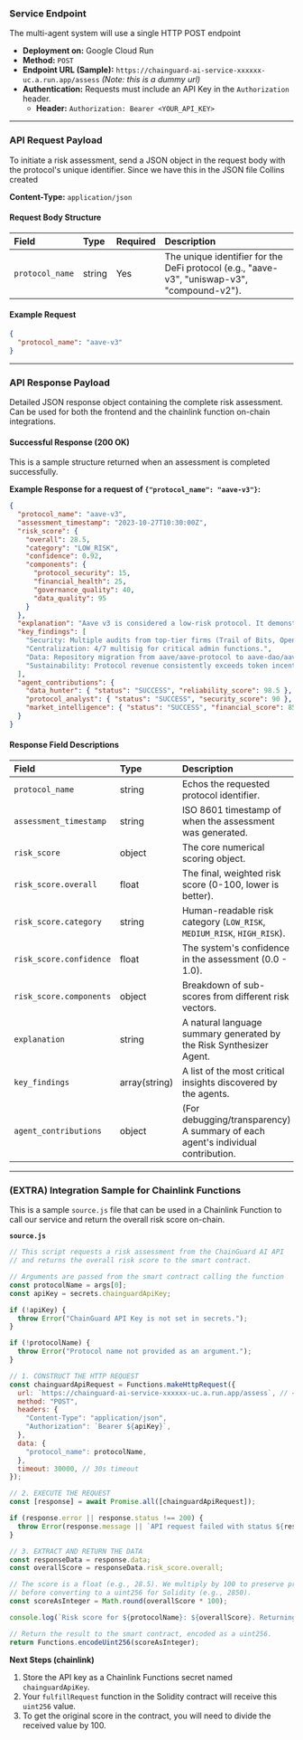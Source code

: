 ### **Service Endpoint**

The multi-agent system will use a single HTTP POST endpoint

*   **Deployment on:** Google Cloud Run
*   **Method:** `POST`
*   **Endpoint URL (Sample):** `https://chainguard-ai-service-xxxxxx-uc.a.run.app/assess`
    *(Note: this is a dummy url)*
*   **Authentication:** Requests must include an API Key in the `Authorization` header.
    *   **Header:** `Authorization: Bearer <YOUR_API_KEY>`

---

### **API Request Payload**

To initiate a risk assessment, send a JSON object in the request body with the protocol's unique identifier.
Since we have this in the JSON file Collins created

**Content-Type:** `application/json`

#### **Request Body Structure**

| Field | Type | Required | Description |
| :--- | :--- | :--- | :--- |
| `protocol_name` | string | Yes | The unique identifier for the DeFi protocol (e.g., "aave-v3", "uniswap-v3", "compound-v2"). |

#### **Example Request**

```json
{
  "protocol_name": "aave-v3"
}
```

---

### **API Response Payload**

Detailed JSON response object containing the complete risk assessment. Can be used for both the frontend and the chainlink function on-chain integrations.

#### **Successful Response (200 OK)**

This is a sample structure returned when an assessment is completed successfully.

**Example Response for a request of `{"protocol_name": "aave-v3"}`:**

```json
{
  "protocol_name": "aave-v3",
  "assessment_timestamp": "2023-10-27T10:30:00Z",
  "risk_score": {
    "overall": 28.5,
    "category": "LOW_RISK",
    "confidence": 0.92,
    "components": {
      "protocol_security": 15,
      "financial_health": 25,
      "governance_quality": 40,
      "data_quality": 95
    }
  },
  "explanation": "Aave v3 is considered a low-risk protocol. It demonstrates strong security practices with multiple audits and a robust bug bounty program. Its financial health is excellent, supported by high TVL and consistent revenue generation. While governance is highly active, some centralization exists in multisig control, representing a minor risk factor. Data sources for this analysis were highly reliable.",
  "key_findings": [
    "Security: Multiple audits from top-tier firms (Trail of Bits, OpenZeppelin).",
    "Centralization: 4/7 multisig for critical admin functions.",
    "Data: Repository migration from aave/aave-protocol to aave-dao/aave-v3-origin was successfully detected and validated.",
    "Sustainability: Protocol revenue consistently exceeds token incentives."
  ],
  "agent_contributions": {
    "data_hunter": { "status": "SUCCESS", "reliability_score": 98.5 },
    "protocol_analyst": { "status": "SUCCESS", "security_score": 90 },
    "market_intelligence": { "status": "SUCCESS", "financial_score": 85 }
  }
}
```

#### **Response Field Descriptions**

| Field | Type | Description |
| :--- | :--- | :--- |
| `protocol_name` | string | Echos the requested protocol identifier. |
| `assessment_timestamp` | string | ISO 8601 timestamp of when the assessment was generated. |
| `risk_score` | object | The core numerical scoring object. |
| `risk_score.overall` | float | The final, weighted risk score (0-100, lower is better). |
| `risk_score.category` | string | Human-readable risk category (`LOW_RISK`, `MEDIUM_RISK`, `HIGH_RISK`). |
| `risk_score.confidence` | float | The system's confidence in the assessment (0.0 - 1.0). |
| `risk_score.components` | object | Breakdown of sub-scores from different risk vectors. |
| `explanation` | string | A natural language summary generated by the Risk Synthesizer Agent. |
| `key_findings` | array(string) | A list of the most critical insights discovered by the agents. |
| `agent_contributions` | object | (For debugging/transparency) A summary of each agent's individual contribution. |

---

### **(EXTRA) Integration Sample for Chainlink Functions**

This is a sample `source.js` file that can be used in a Chainlink Function to call our service and return the overall risk score on-chain.

**`source.js`**
```javascript
// This script requests a risk assessment from the ChainGuard AI API
// and returns the overall risk score to the smart contract.

// Arguments are passed from the smart contract calling the function
const protocolName = args[0];
const apiKey = secrets.chainguardApiKey;

if (!apiKey) {
  throw Error("ChainGuard API Key is not set in secrets.");
}

if (!protocolName) {
  throw Error("Protocol name not provided as an argument.");
}

// 1. CONSTRUCT THE HTTP REQUEST
const chainguardApiRequest = Functions.makeHttpRequest({
  url: `https://chainguard-ai-service-xxxxxx-uc.a.run.app/assess`, // <-- Final production URL goes here
  method: "POST",
  headers: {
    "Content-Type": "application/json",
    "Authorization": `Bearer ${apiKey}`,
  },
  data: {
    "protocol_name": protocolName,
  },
  timeout: 30000, // 30s timeout
});

// 2. EXECUTE THE REQUEST
const [response] = await Promise.all([chainguardApiRequest]);

if (response.error || response.status !== 200) {
  throw Error(response.message || `API request failed with status ${response.status}`);
}

// 3. EXTRACT AND RETURN THE DATA
const responseData = response.data;
const overallScore = responseData.risk_score.overall;

// The score is a float (e.g., 28.5). We multiply by 100 to preserve precision
// before converting to a uint256 for Solidity (e.g., 2850).
const scoreAsInteger = Math.round(overallScore * 100);

console.log(`Risk score for ${protocolName}: ${overallScore}. Returning ${scoreAsInteger} to contract.`);

// Return the result to the smart contract, encoded as a uint256.
return Functions.encodeUint256(scoreAsInteger);
```

**Next Steps (chainlink)**
1.  Store the API key as a Chainlink Functions secret named `chainguardApiKey`.
2.  Your `fulfillRequest` function in the Solidity contract will receive this `uint256` value.
3.  To get the original score in the contract, you will need to divide the received value by 100.
